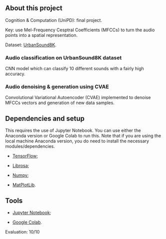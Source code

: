 ## About this project
Cognition & Computation (UniPD): final project.

Key: use Mel-Frequency Cesptral Coefficients (MFCCs) to turn the audio points into a spatial representation.

Dataset: [UrbanSound8K](https://urbansounddataset.weebly.com/urbansound8k.html).

### Audio classification on UrbanSound8K dataset
CNN model which can classify 10 different sounds with a fairly high accuracy.

### Audio denoising & generation using CVAE
Convolutional Variational Autoencoder (CVAE) implemented to denoise MFCCs vectors and generation of new data samples.

## Dependencies and setup
This requires the use of Jupyter Notebook. You can use either the Anaconda version or Google Colab to run this. Note that if you are using the local machine Anaconda version, you do need to install the necessary modules/dependencies.

* [TensorFlow](https://www.tensorflow.org/install);

* [Librosa](https://librosa.org/doc/latest/install.html);

* [Numpy](https://numpy.org/install/);

* [MatPlotLib](https://matplotlib.org/stable/users/installing/index.html).

## Tools
* [Jupyter Notebook](https://jupyter.org/);

* [Google Colab](https://colab.research.google.com/?utm_source=scs-index).

Evaluation: 10/10
